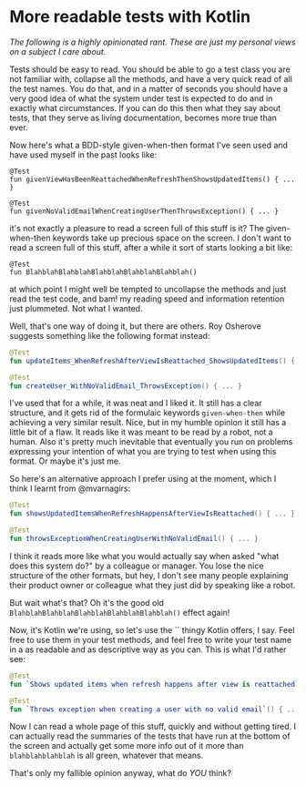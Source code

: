 # More readable tests with Kotlin
*The following is a highly opinionated rant. These are just my personal views on a subject I care about.*

Tests should be easy to read. You should be able to go a
test class you are not familiar with, collapse all the methods, and have a very quick read of all the test names. You do that, and in a matter of seconds you should have a very good idea of what the system under test is expected to do and in exactly what circumstances. If you can do this then what they say about tests, that they serve as living documentation, becomes more true than ever.

Now here's what a BDD-style given-when-then format I've seen used and have used myself in the past looks like:
```
@Test
fun givenViewHasBeenReattachedWhenRefreshThenShowsUpdatedItems() { ... }

@Test
fun givenNoValidEmailWhenCreatingUserThenThrowsException() { ... }
```
it's not exactly a pleasure to read a screen full of this stuff is it? The given-when-then keywords take up precious space on the screen. I don't want to read a screen full of this stuff, after a while it sort of starts looking a bit like:
```
@Test
fun BlahblahBlahblahBlahblahBlahblahBlahblah()
```
at which point I might well be tempted to uncollapse the methods and just read the test code, and bam! my reading speed and information retention just plummeted. Not what I wanted.

Well, that's one way of doing it, but there are others. Roy Osherove suggests something like the following format instead:
```kotlin
@Test
fun updateItems_WhenRefreshAfterViewIsReattached_ShowsUpdatedItems() { ... }

@Test
fun createUser_WithNoValidEmail_ThrowsException() { ... }
```
I've used that for a while, it was neat and I liked it. It still has a clear structure, and it gets rid of the formulaic keywords `given-when-then` while achieving a very similar result. Nice, but in my humble opinion it still has a little bit of a flaw. It reads like it was meant to be read by a robot, not a human. Also it's pretty much inevitable that eventually you run on problems expressing your intention of what you are trying to test when using this format. Or maybe it's just me.

So here's an alternative approach I prefer using at the moment, which I think I learnt from @mvarnagirs:
```kotlin
@Test
fun showsUpdatedItemsWhenRefreshHappensAfterViewIsReattached() { ... }

@Test
fun throwsExceptionWhenCreatingUserWithNoValidEmail() { ... }
```

I think it reads more like what you would actually say when asked "what does this system do?" by a colleague or manager. You lose the nice structure of the other formats, but hey, I don't see many people explaining their product owner or colleague what they just did by speaking like a robot.

But wait what's that? Oh it's the good old `BlahblahBlahblahBlahblahBlahblahBlahblah()` effect again!

Now, it's Kotlin we're using, so let's use the `` thingy Kotlin offers, I say. Feel free to use them in your test methods, and feel free to write your test name in a as readable and as descriptive way as you can. This is what I'd rather see:

```kotlin
@Test
fun `Shows updated items when refresh happens after view is reattached`() { ... }

@Test
fun `Throws exception when creating a user with no valid email`() { ... }`
```
Now I can read a whole page of this stuff, quickly and without getting tired. I can actually read the summaries of the tests that have run at the bottom of the screen and actually get some more info out of it more than `blahblahblahblah` is all green, whatever that means. 

That's only my fallible opinion anyway, what do *YOU* think?
